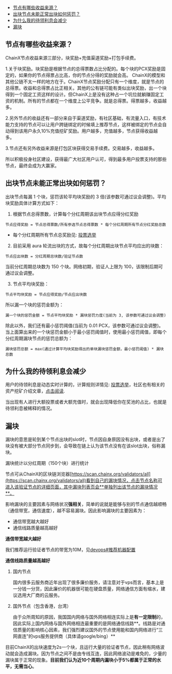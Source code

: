 <!-- TOC GFM -->

* [节点有哪些收益来源？](#节点有哪些收益来源)
* [出块节点未能正常出块如何惩罚？](#出块节点未能正常出块如何惩罚)
* [为什么我的待领利息会减少](#为什么我的待领利息会减少)
* [漏块](#漏块)

<!-- /TOC -->

## 节点有哪些收益来源？

ChainX节点收益来源三部分，块奖励+充值渠道奖励+打包手续费。

1.关于块奖励。块奖励是根据节点的总得票数占比分配的。每个块的PCX奖励是固定的，如果你的节点得票占比高，你的节点分得的奖励就会高。
ChainX的模型和其他公链不太一样的地方在于。ChainX节点奖励分配只有一个维度，就是节点的总得票。收益和总得票占比正相关。其他的公有链可能有类似出块奖励，出一个块得到一个固定工资这样的设计。但ChainX上是没有这种占一个坑位就躺赚固定工资的机制。所有的节点都在一个维度上公平竞争。就是总得票。得票越多，收益越多。

2.另外节点的收益还有一部分来自于渠道奖励，有社区基础，有流量入口，有技术能力支持的节点可以让用户跨链绑定的时候填上推荐节点，这样被绑定的节点会自动得到该用户永久10%充值挖矿奖励。用户越多，充值越多，节点获得收益越多。

3.节点还有另外收益来源是打包区块获得交易手续费。交易越多，收益越多。

所以积极投身社区建设，获得最广大社区用户认可，得到最多用户投票支持的那些节点，最终会成为大赢家。

## 出块节点未能正常出块如何惩罚？

出块节点每漏 1 个块，惩罚该轮平均块奖励的 3 倍(该参数可通过议会调整)。平均块奖励具体计算方式如下：

1. 根据节点总得票数，计算每个分红周期该出块节点应得分红奖励

```
节点应得奖励 = 节点总得票数/所有参选节点总得票数 * 每个分红周期所有节点分红奖励总数
```

- 每个分红周期所有节点总奖励见: [投票选举](https://github.com/chainx-org/ChainX/wiki/%E6%8A%95%E7%A5%A8%E9%80%89%E4%B8%BE#%E6%89%80%E6%9C%89%E8%8A%82%E7%82%B9%E5%A5%96%E5%8A%B1)

2. 目前采用 aura 轮流出块的方式，故每个分红周期出块节点平均应出的块数：

```
节点应出块数 = 分红周期总块数/验证节点数
```

当前分红周期总块数为 150 个块。网络初期，验证人上限为 100，该限制后期可通过议会调整。

3. 节点平均块奖励：

```
节点平均块奖励 = 节点应得奖励/节点应出块数
```

所以漏一个块的惩罚金额为：

```
漏一个块的惩罚金额 = 节点平均块奖励 * 漏块惩罚力度(当前为 3, 该参数可通过议会调整)
```

除此以外，我们还有最小惩罚阈值(当前为 0.01 PCX，该参数可通过议会调整)。当上面算出来的一个块惩罚金额小于最小惩罚阈值时，使用最小惩罚阈值，即每个分红周期漏块节点的惩罚总额为：

```
漏块惩罚总额 = max(通过计算平均块奖励得出的单块漏块惩罚金额，最小惩罚阈值) * 漏块总数
```

## 为什么我的待领利息会减少

用户的待领利息是动态实时计算的，计算规则详情见: [投票选举](https://github.com/chainx-org/ChainX/wiki/%E6%8A%95%E7%A5%A8%E9%80%89%E4%B8%BE#%E5%9F%BA%E6%9C%AC%E6%A6%82%E5%BF%B5)，社区也有相关的资产挖矿介绍文章，[点击阅读](https://mp.weixin.qq.com/s/fAkOqonEhitqbbY2xjY5yw).

当出现有人进行大额投票或者大额充值时，就会出现降低你在奖池的占比，也就是待领利息被稀释的情况。

## 漏块

漏块的意思是轮到某个节点出块的slot时，节点因自身原因没有出块，或者是出了块没有被大部分节点同步到，会导致在链上认为该节点没有在该slot出块，俗称漏块。

漏块统计以分红周期（150个块）进行统计

节点可从ChainX的区块链浏览器[https://scan.chainx.org/validators/all](https://scan.chainx.org/validators/all)看到自己的漏块情况，点击节点名称可进入该验证节点的详细页面，其中漏块列表页会**单独列出该节点的漏块情况**。

影响漏块的主要因素与网络状况**强相关**，简单的说就是能够与别的节点通信越顺畅（通信带宽，通信速度），越不容易漏块。因此影响漏块的主要因素为：

- 通信带宽越大越好
- 通信线路质量越高越好

**通信带宽越大越好**

我们推荐运行验证者节点的带宽为10M，见[devops#推荐机器配置](devops#推荐机器配置)

**通信线路质量越高越好**

1. 国内节点

   国内很多云服务商近年出现了很多廉价服务，请注意对于vps而言，基本上是一分钱一分货，因此廉价的机器很可能在硬盘质量，网络通信方面有缩水，建议选用大厂商的云服务。

2. 国外节点（包含香港，台湾）

   由于众所周知的原因，我国国内网络与国外网络相连实际上是**有一定限制**的，因此实际上国内网络与国外网络相连最重要的是网络通信线路**。线路是对通信质量的影响核心因素，我们强烈建议国外的节点使用能和国内网络进行“三网直连”的vps服务提供商（具体请google/bing）**

目前ChainX的出块速度为2s一个块，且运行大量的验证者节点，因此稍有网络波动就会造成漏块。因为节点之间不是由专线互连，因此网络波动是难免的，少量的漏块属于正常的现象。**目前我们认为近10个周期内漏块小于5%都属于正常的水平，无需当心**。

